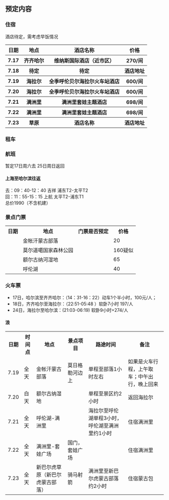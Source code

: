 ## 预定内容  

### 住宿  
酒店待定，需考虑早饭情况
<table>
	<tr>
		<th>日期</th>
		<th>地点</th>
		<th>酒店名称</th>
		<th>价格</th>
	</tr>
	<tr>
		<th>7.17</th>
		<th>齐齐哈尔</th>
		<th>维纳斯国际酒店（近市区）</th>
		<th>270/间</th>
	</tr>
	<tr>
		<th>7.18</th>
		<th>待定</th>
		<th>待定</th>
		<th>酒店地址</th>
	</tr>
	<tr>
		<th>7.19</th>
		<th>海拉尔</th>
		<th>全季呼伦贝尔海拉尔火车站酒店</th>
		<th>600/间</th>
	</tr>
	<tr>
		<th>7.20</th>
		<th>海拉尔</th>
		<th>全季呼伦贝尔海拉尔火车站酒店</th>
		<th>600/间</th>
	</tr>
	<tr>
		<th>7.21</th>
		<th>满洲里</th>
		<th>满洲里套娃主题酒店</th>
		<th>698/间</th>
	</tr>
	<tr>
		<th>7.22</th>
		<th>满洲里</th>
		<th>满洲里套娃主题酒店</th>
		<th>698/间</th>
	</tr>
	<tr>
		<th>7.23</th>
		<th>草原</th>
		<th>酒店名称</th>
		<th>酒店地址</th>
	</tr>
</table>

### 租车  

### 航班
暂定17日周六去 25日周日返回
#### 上海至哈尔滨往返
去：09：40-12：40 吉祥 浦东T2-太平T2  
回：11：55-15：15 上航 太平T2-浦东T1  
总价1990（不含机建）  



### 景点门票  
<table>
	<tr>
		<th>日期</th>
		<th>地点</th>
		<th>门票是否预定</th>
		<th>价格</th>
	</tr>
	<tr >
	    <td> </td>
	    <td>金帐汗蒙古部落</td>  
	    <td></td>
	    <td>20 </td>
	</tr>
	<tr >
	    <td> </td>
	    <td>莫尔道噶国家森林公园</td>  
	    <td></td>
	    <td>160疑似 </td>
	</tr>
	<tr >
	    <td> </td>
	    <td>额尔古纳河湿地</td>  
	    <td></td>
	    <td>65 </td>
	</tr>
	<tr >
	    <td> </td>
	    <td>呼伦湖</td>  
	    <td></td>
	    <td>40 </td>
	</tr>
</table>

### 火车票
* 17日，哈尔滨至齐齐哈尔：（14：31-16：22）动车1个半小时，100元/人；
* 18日，齐齐哈尔至海拉尔：（22:51-05:48 ）软卧7小时 197/人
* 24日，海拉尔至哈尔滨：(21:03-06:19) 软卧9小时+274/人

#### 浪  
<table>
	<tr>
	    <th>日期</th>
	    <th>时间点</th>
	    <th>地点</th>
	    <th>景点项目</th>
	    <th>路途时间</th>
	    <th>备注</th>
	</tr >
	<tr>
	    <td rowspan="1">7.19</td>
	    <td> 全天</td>
	    <td>金帐汗蒙古部落</td>
	    <td>莫日格勒河边上</td>
	    <td>单程至部落1小时左右</td>
	    <td>如果是火车行程，上午取车；中午出行，晚上回来</td>
	</tr>
	<tr>
	    <td rowspan="1">7.20</td>
	    <td>白天</td>
	    <td>额尔古纳湿地</td>  
	    <td></td>
	    <td>单程至景区约2小时</td>
	    <td>返回海拉尔</td>
	</tr>
	<tr>
	    <td rowspan="1">7.21</td>
	    <td >全天</td>
	    <td >呼伦湖-满洲里</td>
	    <td ></td>
	    <td >海拉尔至呼伦湖单程3小时，呼伦湖至满洲里约1小时</td>
	    <td >住宿满洲里</td>
	</tr>
	<tr>
	    <td rowspan="1">7.22</td>
	    <td >全天</td>
	    <td >满洲里-套娃广场</td>
	    <td >国门，套娃广场</td>
	    <td ></td>
	    <td >住宿满洲里</td>
	</tr>
	<tr>
	    <td rowspan="1">7.23</td>
	    <td >全天</td>
	    <td >新巴尔虎草原（新巴尔虎蒙古部落）</td>
	    <td >骑马射箭</td>
	    <td >满洲里至新巴尔虎蒙古部落约2小时</td>
	    <td >住宿蒙古包</td>
	</tr>
</table>  

   
